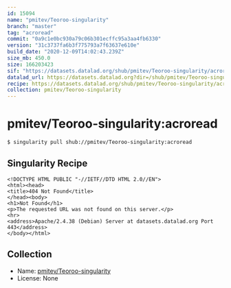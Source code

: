 ```yaml
---
id: 15094
name: "pmitev/Teoroo-singularity"
branch: "master"
tag: "acroread"
commit: "0a9c1e0bc930a79c06b301ecffc95a3aa4fb6330"
version: "31c3737fa6b3f775793a7f63637e610e"
build_date: "2020-12-09T14:02:43.239Z"
size_mb: 450.0
size: 166203423
sif: "https://datasets.datalad.org/shub/pmitev/Teoroo-singularity/acroread/2020-12-09-0a9c1e0b-31c3737f/31c3737fa6b3f775793a7f63637e610e.sif"
datalad_url: https://datasets.datalad.org?dir=/shub/pmitev/Teoroo-singularity/acroread/2020-12-09-0a9c1e0b-31c3737f/
recipe: https://datasets.datalad.org/shub/pmitev/Teoroo-singularity/acroread/2020-12-09-0a9c1e0b-31c3737f/Singularity
collection: pmitev/Teoroo-singularity
---
```


# pmitev/Teoroo-singularity:acroread

```bash
$ singularity pull shub://pmitev/Teoroo-singularity:acroread
```

## Singularity Recipe

```singularity
<!DOCTYPE HTML PUBLIC "-//IETF//DTD HTML 2.0//EN">
<html><head>
<title>404 Not Found</title>
</head><body>
<h1>Not Found</h1>
<p>The requested URL was not found on this server.</p>
<hr>
<address>Apache/2.4.38 (Debian) Server at datasets.datalad.org Port 443</address>
</body></html>
```

## Collection

 - Name: [pmitev/Teoroo-singularity](https://github.com/pmitev/Teoroo-singularity)
 - License: None

